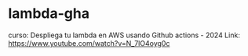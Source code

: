 # lambda-gha
curso: Despliega tu lambda en AWS usando Github actions - 2024
Link: https://www.youtube.com/watch?v=N_7lO4oyg0c

